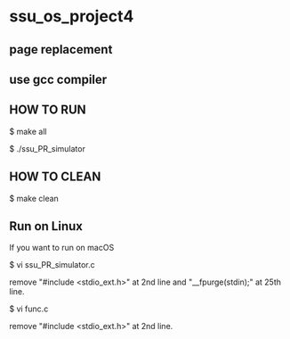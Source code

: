 # ssu_os_project4
## page replacement

## use gcc compiler

## HOW TO RUN

$ make all

$ ./ssu_PR_simulator

## HOW TO CLEAN

$ make clean


## Run on Linux

If you want to run on macOS

$ vi ssu_PR_simulator.c

remove "#include <stdio_ext.h>" at 2nd line and "__fpurge(stdin);" at 25th line. 


$ vi func.c

remove "#include <stdio_ext.h>" at 2nd line.
